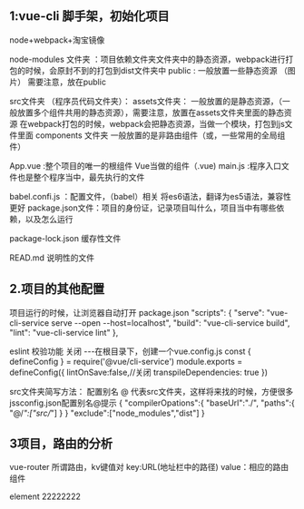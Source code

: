 ## 1:vue-cli 脚手架，初始化项目
node+webpack+淘宝镜像

node-modules 文件夹 ：项目依赖文件夹文件夹中的静态资源，webpack进行打包的时候，会原封不到的打包到dist文件夹中
public : 一般放置一些静态资源 （图片） 需要注意，放在public

src文件夹 （程序员代码文件夹）：
   assets文件夹： 一般放置的是静态资源，（一般放置多个组件共用的静态资源），需要注意，放置在assets文件夹里面的静态资源
   在webpack打包的时候，webpack会把静态资源，当做一个模块，打包到js文件里面 
   components 文件夹 一般放置的是非路由组件（或，一些常用的全局组件）

   App.vue :整个项目的唯一的根组件 Vue当做的组件（.vue)
   main.js :程序入口文件也是整个程序当中，最先执行的文件

babel.confi.js ：配置文件，（babel）相关 将es6语法，翻译为es5语法，兼容性更好
package.json文件：项目的身份证，记录项目叫什么，项目当中有哪些依赖，以及怎么运行

package-lock.json 缓存性文件

READ.md 说明性的文件

## 2.项目的其他配置

项目运行的时候，让浏览器自动打开
package.json 
"scripts": {
    "serve": "vue-cli-service serve --open --host=localhost",
    "build": "vue-cli-service build",
    "lint": "vue-cli-service lint"
  },

eslint 校验功能 关闭
---在根目录下，创建一个vue.config.js
const { defineConfig } = require('@vue/cli-service')
module.exports = defineConfig({
  lintOnSave:false,//关闭
  transpileDependencies: true
})


src文件夹简写方法： 配置别名 @  代表src文件夹，这样将来找的时候，方便很多
jssconfig.json配置别名@提示
{
    "compilerOpations":{
        "baseUrl":"./",
        "paths":{
            "@/*":["src/*"]
        }
    }
    "exclude":["node_modules","dist"]
}


## 3项目，路由的分析
vue-router
所谓路由，kv键值对
key:URL(地址栏中的路径)
value：相应的路由组件

element
22222222